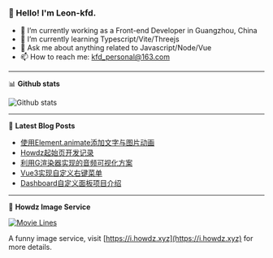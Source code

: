 ### 👋 Hello! I'm Leon-kfd.

- 🔭 I’m currently working as a Front-end Developer in Guangzhou, China
- 🌱 I’m currently learning Typescript/Vite/Threejs
- 💬 Ask me about anything related to Javascript/Node/Vue
- 📫 How to reach me: <a rel="me" href="mailto://kfd_personal@163.com">kfd_personal@163.com</a>

-------

📊 **Github stats**

![Github stats](https://github-readme-stats.vercel.app/api?username=leon-kfd&show_icons=true&theme=transparent)

-------

📝 **Latest Blog Posts**

<!-- BLOG-POST-LIST:START -->
- [使用Element.animate添加文字与图片动画](https://kongfandong.cn/blog/element-animate/)
- [Howdz起始页开发记录](https://kongfandong.cn/blog/design-of-howdz/)
- [利用G渲染器实现的音频可视化方案](https://kongfandong.cn/blog/g-music-visualizer/)
- [Vue3实现自定义右键菜单](https://kongfandong.cn/blog/mouse-menu-introduction/)
- [Dashboard自定义面板项目介绍](https://kongfandong.cn/blog/design-of-dashboard/)
<!-- BLOG-POST-LIST:END -->

-------

🚀 **Howdz Image Service**

[![Movie Lines](https://i.howdz.xyz/api/movie?w=300&no-cache=1)](https://i.howdz.xyz/api/movie?w=300&no-cache=1)

A funny image service, visit [https://i.howdz.xyz](https://i.howdz.xyz) for more details.
